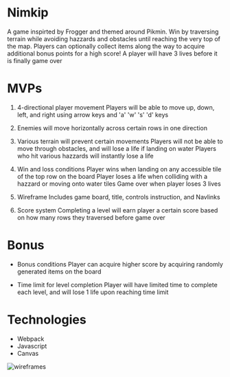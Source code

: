 # Nimkip

A game inspirted by Frogger and themed around Pikmin. Win by traversing terrain while avoiding hazzards and obstacles until reaching the very top of the map. Players can optionally collect items along the way to acquire additional bonus points for a high score! A player will have 3 lives before it is finally game over

# MVPs

1) 4-directional player movement
  Players will be able to move up, down, left, and right using arrow keys and 'a' 'w' 's' 'd' keys
  
2) Enemies will move horizontally across certain rows in one direction
  
3) Various terrain will prevent certain movements
  Players will not be able to move through obstacles, and will lose a life if landing on water
  Players who hit various hazzards will instantly lose a life

4) Win and loss conditions
  Player wins when landing on any accessible tile of the top row on the board
  Player loses a life when colliding with a hazzard or moving onto water tiles
  Game over when player loses 3 lives

5) Wireframe 
  Includes game board, title, controls instruction, and Navlinks
  
6) Score system
  Completing a level will earn player a certain score based on how many rows they traversed before game over

# Bonus

  - Bonus conditions
  Player can acquire higher score by acquiring randomly generated items on the board

  - Time limit for level completion
  Player will have limited time to complete each level, and will lose 1 life upon reaching time limit

# Technologies
  - Webpack
  - Javascript
  - Canvas
  
  ![wireframes](https://imgur.com/a/3V8ZEuZ.jpg)
